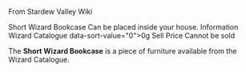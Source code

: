 From Stardew Valley Wiki

Short Wizard Bookcase Can be placed inside your house. Information Wizard Catalogue data-sort-value="0"&gt;0g Sell Price Cannot be sold

The **Short Wizard Bookcase** is a piece of furniture available from the Wizard Catalogue.